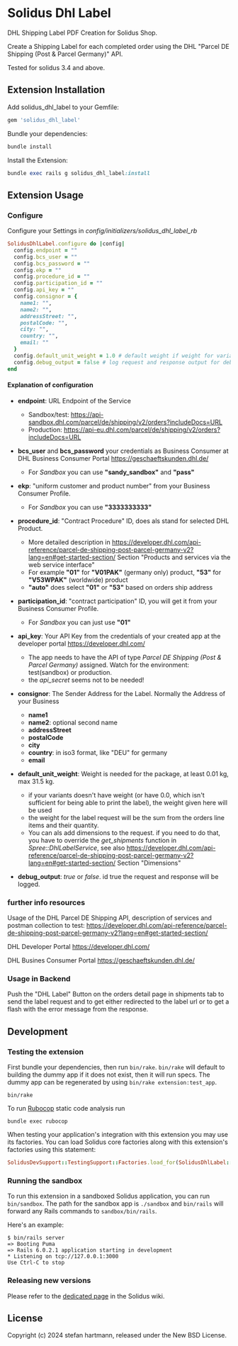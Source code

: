 # Solidus Dhl Label

DHL Shipping Label PDF Creation for Solidus Shop.

Create a Shipping Label for each completed order using the DHL "Parcel DE Shipping (Post & Parcel Germany)" API.

Tested for solidus 3.4 and above.

## Extension Installation

Add solidus_dhl_label to your Gemfile:

```ruby
gem 'solidus_dhl_label'
```

Bundle your dependencies:

```ruby
bundle install
```

Install the Extension:

```ruby
bundle exec rails g solidus_dhl_label:install
```


## Extension Usage

### Configure

Configure your Settings in _config/initializers/solidus_dhl_label_rb_

```ruby
SolidusDhlLabel.configure do |config|
  config.endpoint = ""
  config.bcs_user = ""
  config.bcs_password = ""
  config.ekp = ""
  config.procedure_id = ""
  config.participation_id = ""
  config.api_key = ""
  config.consignor = {  
    name1: "",
    name2: "",
    addressStreet: "",
    postalCode: "",
    city: "",
    country: "",
    email: ""
  }
  config.default_unit_weight = 1.0 # default weight if weight for variant is not given
  config.debug_output = false # log request and response output for debugging
end
```

#### Explanation of configuration

* __endpoint__: URL Endpoint of the Service
  * Sandbox/test: https://api-sandbox.dhl.com/parcel/de/shipping/v2/orders?includeDocs=URL
  * Production: https://api-eu.dhl.com/parcel/de/shipping/v2/orders?includeDocs=URL


* __bcs_user__ and __bcs_password__ your credentials as Business Consumer at DHL Business Consumer Portal https://geschaeftskunden.dhl.de/
  * For _Sandbox_ you can use __"sandy_sandbox"__ and __"pass"__


* __ekp__: "uniform customer and product number" from your Business Consumer Profile.   
  * For _Sandbox_ you can use __"3333333333"__


* __procedure_id__: "Contract Procedure" ID, does als stand for selected DHL Product.
  * More detailed description in https://developer.dhl.com/api-reference/parcel-de-shipping-post-parcel-germany-v2?lang=en#get-started-section/ Section "Products and services via the web service interface"
  * For example __"01"__ for __"V01PAK"__ (germany only) product, __"53"__ for __"V53WPAK"__ (worldwide) product
  * __"auto"__ does select __"01"__ or __"53"__ based on orders ship address


* __participation_id__: "contract participation" ID, you will get it from your Business Consumer Profile.
  * For _Sandbox_ you can just use __"01"__


* __api_key__: Your API Key from the credentials of your created app at the developer portal https://developer.dhl.com/
  * The app needs to have the API of type _Parcel DE Shipping (Post & Parcel Germany)_ assigned. Watch for the environment: test(sandbox) or production.
  * the _api_secret_ seems not to be needed!


* __consignor__: The Sender Address for the Label. Normally the Address of your Business
  * __name1__
  * __name2__: optional second name
  * __addressStreet__
  * __postalCode__
  * __city__
  * __country__: in iso3 format, like "DEU" for germany
  * __email__


* __default_unit_weight__: Weight is needed for the package, at least 0.01 kg, max 31.5 kg.
  * if your variants doesn't have weight (or have 0.0, which isn't sufficient for being able to print the label), the weight given here will be used
  * the weight for the label request will be the sum from the orders line items and their quantity.
  * You can als add dimensions to the request. if you need to do that, you have to override the _get_shipments_ function in _Spree::DhlLabelService_, see also https://developer.dhl.com/api-reference/parcel-de-shipping-post-parcel-germany-v2?lang=en#get-started-section/ Section "Dimensions"


* __debug_output__: _true_ or _false_. id true the request and response will be logged.


### further info resources

Usage of the DHL Parcel DE Shipping API, description of services and postman collection to test:
https://developer.dhl.com/api-reference/parcel-de-shipping-post-parcel-germany-v2?lang=en#get-started-section/

DHL Developer Portal
https://developer.dhl.com/

DHL Busines Consumer Portal
https://geschaeftskunden.dhl.de/


### Usage in Backend

Push the "DHL Label" Button on the orders detail page in shipments tab to send the label request and to get either redirected to the label url or to get a flash with the error message from the response.

## Development

### Testing the extension

First bundle your dependencies, then run `bin/rake`. `bin/rake` will default to building the dummy
app if it does not exist, then it will run specs. The dummy app can be regenerated by using
`bin/rake extension:test_app`.

```shell
bin/rake
```

To run [Rubocop](https://github.com/bbatsov/rubocop) static code analysis run

```shell
bundle exec rubocop
```

When testing your application's integration with this extension you may use its factories.
You can load Solidus core factories along with this extension's factories using this statement:

```ruby
SolidusDevSupport::TestingSupport::Factories.load_for(SolidusDhlLabel::Engine)
```

### Running the sandbox

To run this extension in a sandboxed Solidus application, you can run `bin/sandbox`. The path for
the sandbox app is `./sandbox` and `bin/rails` will forward any Rails commands to
`sandbox/bin/rails`.

Here's an example:

```
$ bin/rails server
=> Booting Puma
=> Rails 6.0.2.1 application starting in development
* Listening on tcp://127.0.0.1:3000
Use Ctrl-C to stop
```

### Releasing new versions

Please refer to the [dedicated page](https://github.com/solidusio/solidus/wiki/How-to-release-extensions) in the Solidus wiki.

## License

Copyright (c) 2024 stefan hartmann, released under the New BSD License.
